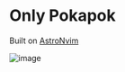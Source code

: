# Only Pokapok
Built on [AstroNvim](https://astronvim.com/Recipes/telescope_theme)

![image](https://github.com/Jaagrav/PokapokVim/assets/52719271/a6e40887-f316-4024-9b04-0c169679bd60)
